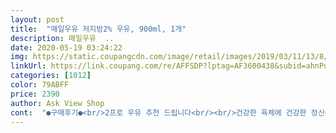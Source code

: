 ```yaml
---
layout: post 
title:  "매일우유 저지방2% 우유, 900ml, 1개" 
description: 매일우유  ..
date: 2020-05-19 03:24:22 
img: https://static.coupangcdn.com/image/retail/images/2019/03/11/13/8/8a35b364-4ee8-4526-95b6-199143699b0c.jpg 
linkUrl: https://link.coupang.com/re/AFFSDP?lptag=AF3600438&subid=ahnPublicAsk&pageKey=196519637&itemId=566109472&vendorItemId=4485892964&traceid=V0-113-d3d0966fcf6f9cb6 
categories: [1012] 
color: 79ABFF 
price: 2390 
author: Ask View Shop 
cont:  "●구매후기●<br/>2프로 우유 추천 드립니다<br/><br/>건강한 육체에 건강한 정신이 깃든다고 하죠.<br/><br/>과일갈아먹고할때 쓰는거라<br/>구매 하시는데 참고 되셨으면 좋겠어요<br/>구매하는데 도움이 되고자 적습니다<br/>그러니 본인 취향에 맞게 먹으면 될거 같습니다 없어서 못 먹쥬  ㅋ<br/>그리고 우유는 조금 차갑게 마시는 것이 영양소를 파괴하지 않는 방법입니돠;!! 매일 저지방 우유는 많이 닝닝하지 않고 맛도 좋고 담백한 우유맛이고 신선합니돠<br/>내가 방금 우유를 마셨는지 혼란스러운 맛 입니다.<br/><br/>내용물만 이상 없으면 .<br/>.<br/> 이건 중요한건 아니니 패쓰합니다 날짜는 3/1일 받고 기한이 3/7일까지이니 이정도면 괜찮은거 같습니다<br/>맛있어서 재구매했어요^^!<br/>무지방 우유 (fat<br/> -free milk)는 지방을 모두 제거하여<br/>바나나 블루베리랑갈았는데<br/>사실상 물이나 다름 없는 맛 입니다.<br/><br/>성장기 아이들은 우유를 마시는게 좋치요.<br/> 전 아이들은 일반 우유를 주는편이고 저지방이든 일반우유든 솔까 가리지 않고 먹는편입니다.<br/>!! 솔직히 없어서 못 먹죠 ㅋ<br/>솔직하게 쓰는 구매리뷰입니다<br/>아주깔끔해요^^!<br/>외형은 우유지만 우유 냄새만 미약하게 풍기는... <br/><br/>우리가 흔히 알고 있는 우유맛이구요<br/>우유 권장량은 아이나 성인은 매일 우유 2잔, 청소년은 2잔에서  3잔을 마시는게 가장 좋습니다  우유는 눈에도 보이지 않고 거름종이로도 걸러지지 않는 고형분이 12%나 되는 식품이기 때문에 마실 때 씹듯이 마시는게 소화가 더 잘 됩니다요!!!<br/>우유를 마셨긴 했는데 음? 하면서 한 모금 더 마시고 싶은 맛... <br/><br/>우유를 물처럼 드시는 분들 혹은 어떠한 이유에서든지<br/>우유맛 약하게 나는 물을 마시는 느낌 입니다.<br/><br/>우유의 유지방이 뇌와 신체의 발육을 돕고 유지방 속 레시틴이 두뇌와 함께 신경조직의 발육을 촉진시켜 주기 때문에.<br/><br/>유지방에는 콜레스테롤 억제 인자가 있어 몸속 지방산의 배출을 도와주고 우유속 유지방은  지방  축적을  억제하고 살이찌는것을 막아주는 항비만 인자가 들어있습니다<br/>일반 우유맛의 3분의 1 밖에 안 난다고 보시면 됩니다.<br/><br/>일반 우유맛의 60프로 정도 느낄 수 있습니다.<br/><br/>일반우유 (whole milk)는 지방 함량이 3.<br/>253.<br/>5프로에요.<br/><br/>일반우유 드셔도 지방 함량 3프로 초반대에요... <br/>!!<br/>일반우유가 살을 찌게하는건 아닙니다.<br/> 살이 찌는건 탄수화물 때문이죠 ㅎ 저지방 우유를 먹든 말든 그건 개인의 취향인거 같슴니다 ;;<br/>일반우유로는 좀 무거워서요^^<br/>저는 개인적으로 우유맛을 크게 잃지 않으면서도 지방 함량은 줄어든<br/>저는 우유를 너무 좋아해서 (어릴적에 잘 못 먹어서 그런듯합니다 ) 우유속 성분들을 비교하며 먹는편입니다.<br/>!!<br/>저지방 우유 (low fat milk)는 지방 함량이 1프로,<br/>저지방이나 무지방먹어요<br/>전 원래 저지방 우유를 잘 안 마시는데 세일하길래 ;;;세일이 뭔지;; ㅋㅋ 구매를 했습니다 저지방우유와 다른 종이팩 우유를 같이 주문했는데요 종이팩이 좀 구겨져 왔네요.<br/><br/>정신건강을 위해 2프로에서 타협 보는 것을 추천 드립니다^^<br/>지방 감량된 우유 (reduced fat milk)는 지방 함량이 2프로,<br/>지방 섭취를 극단적인 줄여야 하는 식단을 필요로 하는게 아니시라면<br/>집에 다른 우유가 많이 쌓여 있지만 우유긔신들이 두명이나 있어서 충분히 먹습니다.<br/> 보통 다이어트 한다고 저지방 우유를 많이 마시는거 같은데요 우유속에 있는 지방이 비만을 초래할 정도로 과하지는 않습니다.<br/><br/>타지생활 경험 살려서 지방 함량에 따른 우유 종류를 간략히 정리해 드릴게요.<br/>.<br/><br/>햇빛을 받으면 생성되는 비타민D는 햇빛을 피부로 직접 받아야 생성이 되는거라 피부암이라든지 여러 불편함이 있습니다만;;; 이론적으로 우유는 외출전에 마시는게 칼슘 흡수에 좋습니다.<br/><br/>" 
---
```

